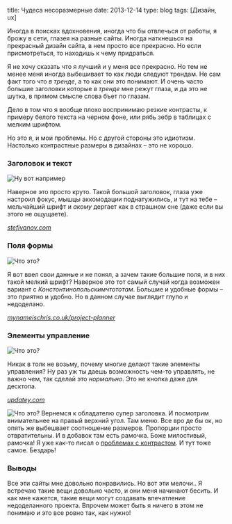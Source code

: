 title: Чудеса несоразмерные
date: 2013-12-14
type: blog
tags: [Дизайн, ux]

Иногда в поисках вдохновения, иногда что бы отвлечься от работы, я брожу в сети, глазея на разные сайты. Иногда наткнешься на прекрасный дизайн сайта, в нем просто все прекрасно. Но если присмотреться, то находишь к чему придраться.

Я не хочу сказать что я лучший и у меня все прекрасно. Но тем не менее меня иногда выбешивает то как люди следуют трендам. Не сам факт того что *в тренде*, а то как они это понимают. И очень часто большие заголовки которые *в тренде* мне режут глаза, и да это не шутка, в прямом смысле слова бъет по глазам. 

Дело в том что я вообще плохо воспринимаю резкие контрасты, к примеру белого текста на черном фоне, или рябь зебр в таблицах с мелким шрифтом. 

Но это я, и мои проблемы. Но с другой стороны это идиотизм. Настолько контрастные размеры в дизайнах – это не хорошо.

### Заголовок и текст

![Ну вот например](http://imageshack.com/a/img35/1791/4h8w.png)

Наверное это просто круто. Такой большой заголовок, глаза уже настроил фокус, мышцы аккомодации поднатужились, и тут на тебе – мельчайший шрифт и *акому* дергает как в страшном сне (даже если вы этого не ощущаете).

[*stefivanov.com*](http://stefivanov.com/)

### Поля формы

![Что это?](http://imageshack.com/a/img826/1319/xke9.png)

Я вот ввел свои данные и не понял, а зачем такие большие поля, и в них такой мелкий шрифт? Наверное это тот самый случай когда возможен вариант с *Констонтинопольскимчтототам*. Большие и удобные формы – это приятно и удобно. Но в данном случае выглядит глупо и недоделано.

[*mynameischris.co.uk/project-planner*](http://www.mynameischris.co.uk/project-planner/)

### Элементы управление

![Что это?](http://imageshack.com/a/img69/1736/lxm7.png)

Никак в толк не возьму, почему многие делают такие элементы управления? Ну раз уж ты даешь возможность чем-то управлять, не важно чем, так сделай это *нормально*. Это не кнопка даже для десктопа.

[*updatey.com*](http://updatey.com/)

![Что это?](http://imageshack.com/a/img811/3582/rwli.png) Вернемся к обладателю супер заголовка. И посмотрим внимательнее на правый верхний угол. Там меню. Все вро де бы ок, но опять же выбешвает соотношение размеров. Пропорции просто отвратительны. И в добавок там есть рамочка. Боже милостивый, рамочка! Я уже как-то писал о [проблемах с контрастом](/blog/clear-view/). И тут тоже самое. Бездарь!

### Выводы

Все эти сайты мне довольно понравились. Но вот эти мелочи.. Я встречаю такие вещи довольно часто, и они меня начинают бесить. И как мне кажется, такие вещи могут создавать впечатление недоделанного проекта. Впрочем может быть я ничего в этом не понимаю и это все ровно так, как нужно!